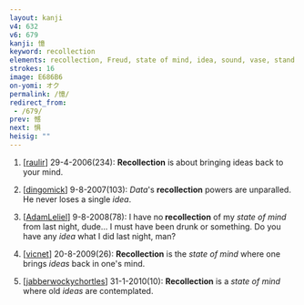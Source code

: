 ```yaml
---
layout: kanji
v4: 632
v6: 679
kanji: 憶
keyword: recollection
elements: recollection, Freud, state of mind, idea, sound, vase, stand up, sun, day, heart
strokes: 16
image: E686B6
on-yomi: オク
permalink: /憶/
redirect_from:
 - /679/
prev: 憾
next: 惧
heisig: ""
---
```


1) [<a href="http://kanji.koohii.com/profile/raulir">raulir</a>] 29-4-2006(234): <strong>Recollection</strong> is about bringing ideas back to your mind.

2) [<a href="http://kanji.koohii.com/profile/dingomick">dingomick</a>] 9-8-2007(103): <em>Data</em>&#039;s <strong>recollection</strong> powers are unparalled. He never loses a single <em>idea</em>.

3) [<a href="http://kanji.koohii.com/profile/AdamLeliel">AdamLeliel</a>] 9-8-2008(78): I have no<strong> recollection</strong> of my <em>state of mind</em> from last night, dude... I must have been drunk or something. Do you have any <em>idea</em> what I did last night, man?

4) [<a href="http://kanji.koohii.com/profile/vicnet">vicnet</a>] 20-8-2009(26): <strong>Recollection</strong> is the <em>state of mind</em> where one brings <em>ideas</em> back in one&#039;s mind.

5) [<a href="http://kanji.koohii.com/profile/jabberwockychortles">jabberwockychortles</a>] 31-1-2010(10): <strong>Recollection</strong> is a <em>state of mind</em> where old <em>ideas</em> are contemplated.

